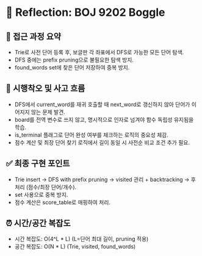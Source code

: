 # 💬 Reflection: BOJ 9202 Boggle

## 🧠 접근 과정 요약

- Trie로 사전 단어 등록 후, 보글판 각 좌표에서 DFS로 가능한 모든 단어 탐색.
- DFS 중에는 prefix pruning으로 불필요한 탐색 방지.
- found_words set에 찾은 단어 저장하여 중복 방지.

## 🔄 시행착오 및 사고 흐름

- DFS에서 current_word를 재귀 호출할 때 next_word로 갱신하지 않아 단어가 이어지지 않는 문제 발견.
- board를 전역 변수로 쓰지 않고, 명시적으로 인자로 넘겨야 함수 독립성 유지됨을 학습.
- is_terminal 플래그로 단어 완성 여부를 체크하는 로직의 중요성 체감.
- 점수 계산 및 최장 단어 찾기 로직에서 길이 동일 시 사전순 비교 조건 추가 필요.

## ✅ 최종 구현 포인트

- Trie insert → DFS with prefix pruning → visited 관리 + backtracking → 후처리 (점수/최장 단어/개수).
- set 사용으로 중복 방지.
- 점수 계산은 score_table로 매핑하여 처리.

## ⏰ 시간/공간 복잡도

- 시간 복잡도: O(4^L \* L) (L=단어 최대 길이, pruning 적용)
- 공간 복잡도: O(N \* L) (Trie, visited, found_words)
